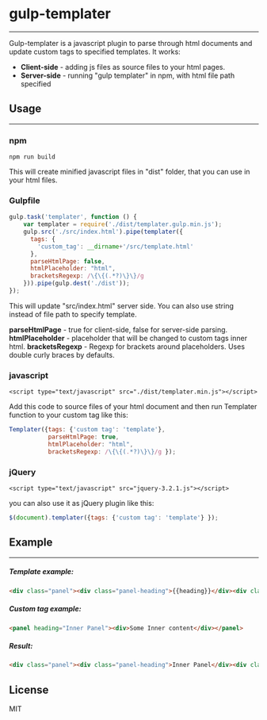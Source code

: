 # gulp-templater
---
Gulp-templater is a javascript plugin to parse through html documents and update custom tags to specified templates. It works:
  - **Client-side** - adding js files as source files to your html pages.
  - **Server-side** - running "gulp templater" in npm, with html file path specified

## Usage
---
### npm
    npm run build
This will create minified javascript files in "dist" folder, that you can use in your html files.    

### Gulpfile
```javascript
gulp.task('templater', function () {
    var templater = require('./dist/templater.gulp.min.js');
    gulp.src('./src/index.html').pipe(templater({
      tags: {
        'custom_tag': __dirname+'/src/template.html'
      },
      parseHtmlPage: false,
      htmlPlaceholder: "html",
      bracketsRegexp: /\{\{(.*?)\}\}/g
    })).pipe(gulp.dest('./dist'));
});
```
This will update "src/index.html" server side. 
You can also use string instead of file path to specify template.

**parseHtmlPage** - true for client-side, false for server-side parsing.
**htmlPlaceholder** - placeholder that will be changed to custom tags inner html.
**bracketsRegexp** - Regexp for brackets around placeholders. Uses double curly braces by defaults.

### javascript
    <script type="text/javascript" src="./dist/templater.min.js"></script>
Add this code to source files of your html document and then run Templater function to your custom tag like this:
```javascript
Templater({tags: {'custom tag': 'template'},
           parseHtmlPage: true,
           htmlPlaceholder: "html",
           bracketsRegexp: /\{\{(.*?)\}\}/g });
```

### jQuery
    <script type="text/javascript" src="jquery-3.2.1.js"></script>
you can also use it as jQuery plugin like this:
```javascript
$(document).templater({tags: {'custom tag': 'template'} });
```
    
## Example
---
##### Template example:
```html
<div class="panel"><div class="panel-heading">{{heading}}</div><div class="panel-body">{{html}}</div></div>
```

##### Custom tag example:
```html
<panel heading="Inner Panel"><div>Some Inner content</div></panel>
```

##### Result:
```html
<div class="panel"><div class="panel-heading">Inner Panel</div><div class="panel-body"><div>Some Inner content</div></div></div>
```

License
----
MIT
